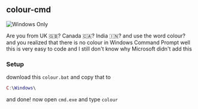 ## colour-cmd
![Windows Only](https://img.shields.io/badge/Windows%20Only-blue?style=flat-square&logo=Windows&logoColor=white) 

Are you from UK 🇬🇧? Canada 🇨🇦? India 🇮🇳? and use the word colour? and you realized that there is no colour in Windows Command Prompt well this is very easy to code and I still don't know why Microsoft didn't add this

### Setup
download this `colour.bat` and copy that to
```lua
C:\Windows\
```
and done! now open `cmd.exe` and type `colour`

